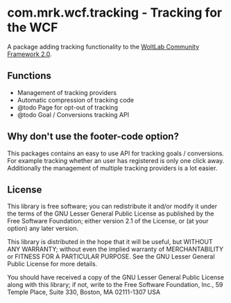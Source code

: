 com.mrk.wcf.tracking - Tracking for the WCF
====================

A package adding tracking functionality to the [WoltLab Community Framework 2.0](https://github.com/WoltLab/WCF).

Functions
---------

* Management of tracking providers
* Automatic compression of tracking code
* @todo Page for opt-out of tracking
* @todo Goal / Conversions tracking API

Why don't use the footer-code option?
------------------------------------
This packages contains an easy to use API for tracking goals / conversions. For example tracking whether an user has registered is only one click away. Additionally the management of multiple tracking providers is a lot easier.

License
-------

This library is free software; you can redistribute it and/or
modify it under the terms of the GNU Lesser General Public License
as published by the Free Software Foundation; either version 2.1
of the License, or (at your option) any later version.

This library is distributed in the hope that it will be useful,
but WITHOUT ANY WARRANTY; without even the implied warranty of
MERCHANTABILITY or FITNESS FOR A PARTICULAR PURPOSE. See the GNU
Lesser General Public License for more details.

You should have received a copy of the GNU Lesser General Public
License along with this library; if not, write to the Free Software
Foundation, Inc., 59 Temple Place, Suite 330, Boston, MA 02111-1307 USA
